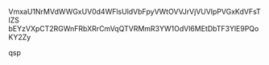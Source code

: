 VmxaU1NrMVdWWGxUV0d4WFlsUldVbFpyVWtOVVJrVjVUVlpPVGxKdVFsTlZS
bEYzVXpCT2RGWnFRbXRrCmVqQTVRMmR3YW1OdVl6MEtDbTF3YlE9PQoKY2Zy

qsp